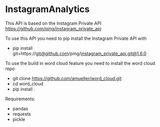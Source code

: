 # InstagramAnalytics

This API is based on the Instagram Private API https://github.com/ping/instagram_private_api

To use this API you need to pip install the Instagram Private API with
- pip install git+https://git@github.com/ping/instagram_private_api.git@1.6.0

To use the build in word cloud feature you need to install the word cloud repo
- git clone https://github.com/amueller/word_cloud.git
- cd word_cloud
- pip install .

Requirements:
 - pandas
 - requests
 - pickle

